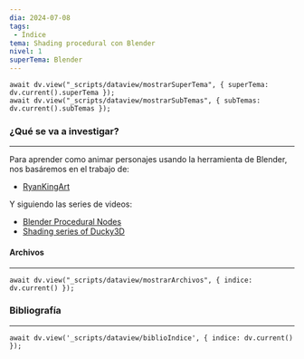 ```yaml
---
dia: 2024-07-08
tags: 
 - Índice
tema: Shading procedural con Blender
nivel: 1
superTema: Blender
---
```

```dataviewjs
await dv.view("_scripts/dataview/mostrarSuperTema", { superTema: dv.current().superTema });
await dv.view("_scripts/dataview/mostrarSubTemas", { subTemas: dv.current().subTemas });
```
### ¿Qué se va a investigar?
---
Para aprender como animar personajes usando la herramienta de Blender, nos basáremos en el trabajo de:
* [RyanKingArt](https://www.youtube.com/@RyanKingArt)

Y siguiendo las series de videos:
* [Blender Procedural Nodes](https://youtu.be/O3gLBhC353Y?si=RJoWg3tKUzVtm3qx)
* [Shading series of Ducky3D](https://youtube.com/playlist?list=PLNShHVjao84dtGx6VxFhkeSDPX1gt4NuS&si=FIgNOiZ4jnpOfPF2)


#### Archivos
---
```dataviewjs
await dv.view("_scripts/dataview/mostrarArchivos", { indice: dv.current() });
```


### Bibliografía
---
```dataviewjs
await dv.view('_scripts/dataview/biblioIndice', { indice: dv.current() });
```